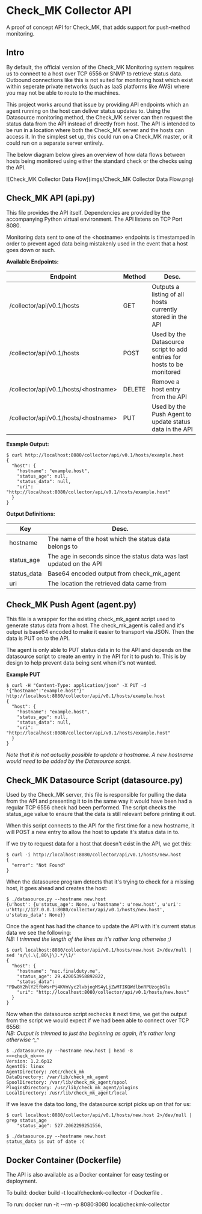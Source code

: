 # Check\_MK Collector API
A proof of concept API for Check_MK, that adds support for push-method monitoring.

## Intro
By default, the official version of the Check_MK Monitoring system requires us to connect to a host over TCP 6556 or SNMP to retrieve status data. Outbound connections like this is not suited for monitoring host which exist within seperate private networks (such as IaaS platforms like AWS) where you may not be able to route to the machines.

This project works around that issue by providing API endpoints which an agent running on the host can deliver status updates to. Using the Datasource monitoring method, the Check\_MK server can then request the status data from the API instead of directly from host. The API is intended to be run in a location where both the Check\_MK server and the hosts can access it. In the simplest set up, this could run on a Check\_MK master, or it could run on a separate server entirely.

The below diagram below gives an overview of how data flows between hosts being monitored using either the standard check or the checks using the API.

![Check_MK Collector Data Flow](imgs/Check_MK Collector Data Flow.png)


## Check_MK API (api.py)
This file provides the API itself. Dependencies are provided by the accompanying Python virtual environment. The API listens on TCP Port 8080.

Monitoring data sent to one of the \<hostname\> endpoints is timestamped in order to prevent aged data being mistakenly used in the event that a host goes down or such. 

**Available Endpoints:**

|Endpoint|Method|Desc.|
|---|---|---|
|/collector/api/v0.1/hosts|GET|Outputs a listing of all hosts currently stored in the API|
|/collector/api/v0.1/hosts|POST|Used by the Datasource script to add entries for hosts to be monitored|
|/collector/api/v0.1/hosts/\<hostname\>|DELETE|Remove a host entry from the API|
|/collector/api/v0.1/hosts/\<hostname\>|PUT|Used by the Push Agent to update status data in the API|


**Example Output:**

```
$ curl http://localhost:8080/collector/api/v0.1/hosts/example.host
{
  "host": {
    "hostname": "example.host", 
    "status_age": null, 
    "status_data": null, 
    "uri": "http://localhost:8080/collector/api/v0.1/hosts/example.host"
  }
}
```

**Output Definitions:**

|Key|Desc.|
|---|---|
|hostname|The name of the host which the status data belongs to|
|status_age|The age in seconds since the status data was last updated on the API|
|status_data|Base64 encoded output from check\_mk\_agent|
|uri|The location the retrieved data came from|

## Check_MK Push Agent (agent.py)
This file is a wrapper for the existing check\_mk\_agent script used to generate status data from a host. The check\_mk\_agent is called and it's output is base64 encoded to make it easier to transport via JSON. Then the data is PUT on to the API. 

The agent is only able to PUT status data in to the API and depends on the datasource script to create an entry in the API for it to push to. This is by design to help prevent data being sent when it's not wanted.


**Example PUT**
```
$ curl -H "Content-Type: application/json" -X PUT -d '{"hostname":"example.host"}' http://localhost:8080/collector/api/v0.1/hosts/example.host
{
  "host": {
    "hostname": "example.host", 
    "status_age": null, 
    "status_data": null, 
    "uri": "http://localhost:8080/collector/api/v0.1/hosts/example.host"
  }
}
```

_Note that it is not actually possible to update a hostname. A new hostname would need to be added by the Datasource script._

## Check_MK Datasource Script (datasource.py)
Used by the Check\_MK server, this file is responsible for pulling the data from the API and presenting it to in the same way it would have been had a regular TCP 6556 check had been performed. The script checks the status\_age value to ensure that the data is still relevant before printing it out.

When this script connects to the API for the first time for a new hostname, it will POST a new entry to allow the host to update it's status data in to.

If we try to request data for a host that doesn't exist in the API, we get this:
```
$ curl -i http://localhost:8080/collector/api/v0.1/hosts/new.host
{
  "error": "Not Found"
}
```

When the datasource program detects that it's trying to check for a missing host, it goes ahead and creates the host:
```
$ ./datasource.py --hostname new.host
{u'host': {u'status_age': None, u'hostname': u'new.host', u'uri': u'http://127.0.0.1:8080/collector/api/v0.1/hosts/new.host', u'status_data': None}}
```

Once the agent has had the chance to update the API with it's current status data we see the following:  
_NB: I trimmed the length of the lines as it's rather long otherwise ;)_
```
$ curl localhost:8080/collector/api/v0.1/hosts/new.host 2>/dev/null | sed 's/\(.\{,80\}\).*/\1/'
{
  "host": {
    "hostname": "nuc.finalduty.me", 
    "status_age": 29.420053958892822, 
    "status_data": "PDw8Y2hlY2tfbWs+Pj4KVmVyc2lvbjogMS4yLjZwMTIKQWdlbnRPUzogbGlu
    "uri": "http://localhost:8080/collector/api/v0.1/hosts/new.host"
  }
}
```

Now when the datasource script rechecks it next time, we get the output from the script we would expect if we had been able to connect over TCP 6556:  
_NB: Output is trimmed to just the beginning as again, it's rather long otherwise \^\_\^_
```
$ ./datasource.py --hostname new.host | head -8
<<<check_mk>>>
Version: 1.2.6p12
AgentOS: linux
AgentDirectory: /etc/check_mk
DataDirectory: /var/lib/check_mk_agent
SpoolDirectory: /var/lib/check_mk_agent/spool
PluginsDirectory: /usr/lib/check_mk_agent/plugins
LocalDirectory: /usr/lib/check_mk_agent/local
```

If we leave the data too long, the datasource script picks up on that for us:
```
$ curl localhost:8080/collector/api/v0.1/hosts/new.host 2>/dev/null | grep status_age 
    "status_age": 527.2062299251556,
	
$ ./datasource.py --hostname new.host
status_data is out of date :(
```

## Docker Container (Dockerfile)
The API is also available as a Docker container for easy testing or deployment.

To build:
    docker build -t local/checkmk-collector -f Dockerfile .

To run:
    docker run -it --rm -p 8080:8080 local/checkmk-collector
